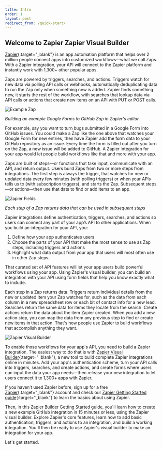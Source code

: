 ```yaml
---
title: Intro
order: 1
layout: post
redirect_from: /quick-start/
---
```


## Welcome to Zapier Zapier Visual Builder

[Zapier](https://zapier.com/){:target="_blank"} is an app automation platform that helps over 2 million people connect apps into customized workflows—what we call Zaps. With a Zapier integration, your API will connect to the Zapier platform and instantly work with 1,300+ other popular apps.

Zaps are powered by triggers, searches, and actions. Triggers watch for new data via polling API calls or webhooks, automatically deduplicating data to run the Zap only when something new is added. Zapier finds something new, it starts the rest of the workflow, with searches that lookup data via API calls or actions that create new items on an API with PUT or POST calls.

![Example Zap](https://cdn.zapier.com/storage/photos/bcad0a485f61f4acccf36cb19a0261ec.gif)

_Building an example Google Forms to GitHub Zap in Zapier's editor._

For example, say you want to turn bugs submitted in a Google Form into GitHub issues. You could make a Zap like the one above that watches your Google Form for new entries, then have Zapier add the form data to your GitHub repository as an issue. Every time the form is filled out after you turn on the Zap, a new issue will be added to GitHub. A Zapier integration for your app would let people build workflows like that and more with your app.

Zaps are built of steps—or functions that take input, communicate with an API, and return output. Users build Zaps from two or more steps from integrations. The first step is always the trigger, that watches for new or updated data every few minutes (with polling triggers) or when your APIs tells us to (with subscription triggers), and starts the Zap. Subsequent steps—or actions—then use that data to find or add items to an app.

![Zapier Fields](https://cdn.zapier.com/storage/photos/e0442350236db38688da231caafdab5f.gif)

_Each step of a Zap returns data that can be used in subsequent steps_

Zapier integrations define authentication, triggers, searches, and actions so users can connect any part of your app’s API to other applications. When you build an integration for your API, you:

1. Define how your app authenticates users
2. Choose the parts of your API that make the most sense to use as Zap steps, including triggers and actions
3. Highlight what data output from your app that users will most often use in other Zap steps.

That curated set of API features will let your app users build powerful workflows using your app. Using Zapier's visual builder, you can build an integration with your API using form fields that help you know exactly what to include.

Each step in a Zap returns data. Triggers return individual details from the new or updated item your Zap watches for, such as the data from each column in a new spreadsheet row or each bit of contact info for a new lead. Searches return the same data for items they locate from the search. Create actions return the data about the item Zapier created. When you add a new action step, you can map the data from any previous step to find or create new items in that action. That's how people use Zapier to build workflows that accomplish anything they want.

![Zapier Visual Builder](https://cdn.zapier.com/storage/photos/2316a669768c5c2ee9f4b1e84c70d1d0.png)

To enable those workflows for your app's API, you need to build a Zapier integration. The easiest way to do that is with [Zapier Visual Builder](https://zapier.com/app/developer/){:target="_blank"}, a new tool to build complete Zapier integrations online in minutes. Add your app's authentication scheme, turn your API calls into triggers, searches, and create actions, and create forms where users can input the data your app needs—then release your new integration to let users connect it to 1,300+ apps with Zapier.

If you haven't used Zapier before, sign up for a free [Zapier](https://zapier.com/){:target="_blank"} account and check our [Zapier Getting Started guide](https://zapier.com/learn/getting-started-guide/){:target="_blank"} to learn the basics about using Zapier.

Then, in this Zapier Builder Getting Started guide, you'll learn how to create a new example GitHub integration in 15 minutes or less, using the Zapier visual builder. Explore Zapier's core features, learn how to add basic authentication, triggers, and actions to an integration, and build a working integration. You'll then be ready to use Zapier's visual builder to make an integration for your app.

Let's get started.